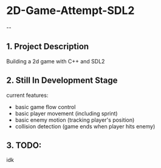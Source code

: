 # 2D-Game-Attempt-SDL2

--

## 1. Project Description
Building a 2d game with C++ and SDL2

## 2. Still In Development Stage
current features:
- basic game flow control
- basic player movement (including sprint)
- basic enemy motion (tracking player's position)
- collision detection (game ends when player hits enemy)

## 3. TODO:
idk
